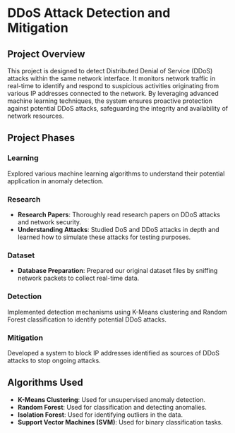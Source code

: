 # DDoS Attack Detection and Mitigation

## Project Overview

This project is designed to detect Distributed Denial of Service (DDoS) attacks within the same network interface. It monitors network traffic in real-time to identify and respond to suspicious activities originating from various IP addresses connected to the network. By leveraging advanced machine learning techniques, the system ensures proactive protection against potential DDoS attacks, safeguarding the integrity and availability of network resources.

## Project Phases

### Learning
Explored various machine learning algorithms to understand their potential application in anomaly detection.

### Research
- **Research Papers**: Thoroughly read research papers on DDoS attacks and network security.
- **Understanding Attacks**: Studied DoS and DDoS attacks in depth and learned how to simulate these attacks for testing purposes.

### Dataset
- **Database Preparation**: Prepared our original dataset files by sniffing network packets to collect real-time data.

### Detection
Implemented detection mechanisms using K-Means clustering and Random Forest classification to identify potential DDoS attacks.

### Mitigation
Developed a system to block IP addresses identified as sources of DDoS attacks to stop ongoing attacks.

## Algorithms Used

- **K-Means Clustering**: Used for unsupervised anomaly detection.
- **Random Forest**: Used for classification and detecting anomalies.
- **Isolation Forest**: Used for identifying outliers in the data.
- **Support Vector Machines (SVM)**: Used for binary classification tasks.
